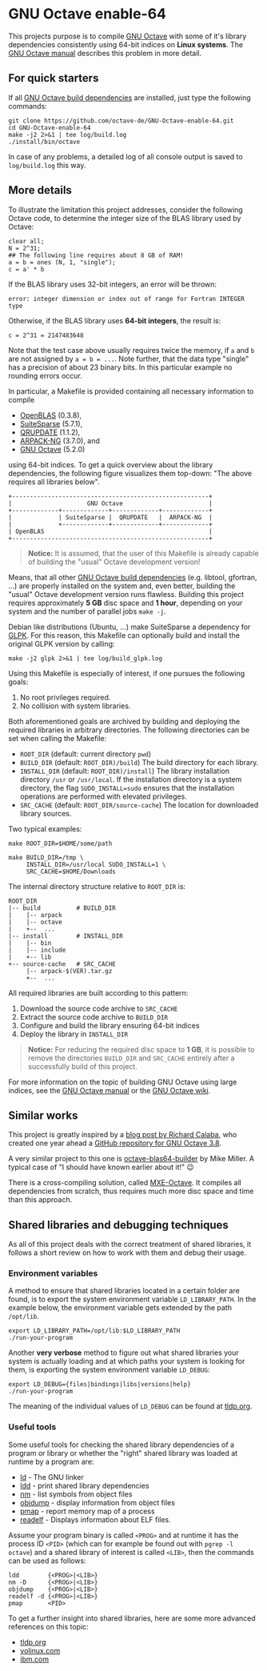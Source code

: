 # GNU Octave enable-64

This projects purpose is to compile [GNU Octave][1] with some of it's library
dependencies consistently using 64-bit indices on **Linux systems**.  The
[GNU Octave manual][3] describes this problem in more detail.


## For quick starters

If all [GNU Octave build dependencies][2] are installed, just type the
following commands:

    git clone https://github.com/octave-de/GNU-Octave-enable-64.git
    cd GNU-Octave-enable-64
    make -j2 2>&1 | tee log/build.log
    ./install/bin/octave

In case of any problems, a detailed log of all console output is saved to
`log/build.log` this way.


## More details

To illustrate the limitation this project addresses, consider the following
Octave code, to determine the integer size of the BLAS library used by Octave:

    clear all;
    N = 2^31;
    ## The following line requires about 8 GB of RAM!
    a = b = ones (N, 1, "single");
    c = a' * b

If the BLAS library uses 32-bit integers, an error will be thrown:

    error: integer dimension or index out of range for Fortran INTEGER type

Otherwise, if the BLAS library uses **64-bit integers**, the result is:

    c = 2^31 = 2147483648

Note that the test case above usually requires twice the memory, if `a` and `b`
are not assigned by `a = b = ...`.  Note further, that the data type "single"
has a precision of about 23 binary bits.  In this particular example no
rounding errors occur.

In particular, a Makefile is provided containing all necessary information to
compile

- [OpenBLAS](http://www.openblas.net) (0.3.8),
- [SuiteSparse](http://faculty.cse.tamu.edu/davis/suitesparse.html) (5.7.1),
- [QRUPDATE](https://sourceforge.net/projects/qrupdate/) (1.1.2),
- [ARPACK-NG](https://github.com/opencollab/arpack-ng) (3.7.0), and
- [GNU Octave][1] (5.2.0)

using 64-bit indices.  To get a quick overview about the library dependencies,
the following figure visualizes them top-down:  "The above requires all
libraries below".

    +-------------------------------------------------------+
    |                     GNU Octave                        |
    +-------------+-------------+-------------+-------------+
    |             | SuiteSparse |  QRUPDATE   |  ARPACK-NG  |
    |             +-------------+-------------+-------------+
    | OpenBLAS                                              |
    +-------------------------------------------------------+

> **Notice:** It is assumed, that the user of this Makefile is already
> capable of building the "usual" Octave development version!

Means, that all other [GNU Octave build dependencies][2] (e.g. libtool,
gfortran, ...) are properly installed on the system and, even better,
building the "usual" Octave development version runs flawless.  Building
this project requires approximately **5 GB** disc space and **1 hour**,
depending on your system and the number of parallel jobs `make -j`.

Debian like distributions (Ubuntu, ...) make SuiteSparse a dependency for
[GLPK](https://www.gnu.org/software/glpk/).  For this reason, this Makefile
can optionally build and install the original GLPK version by calling:

    make -j2 glpk 2>&1 | tee log/build_glpk.log

Using this Makefile is especially of interest, if one pursues the following
goals:

1. No root privileges required.
2. No collision with system libraries.

Both aforementioned goals are archived by building and deploying the required
libraries in arbitrary directories.  The following directories can be set when
calling the Makefile:

- `ROOT_DIR`    (default: current directory `pwd`)
- `BUILD_DIR`   (default: `ROOT_DIR)/build`)
  The build directory for each library.
- `INSTALL_DIR` (default: `ROOT_DIR)/install`)
  The library installation directory  `/usr` or `/usr/local`.
  If the installation directory is a system directory, the flag
  `SUDO_INSTALL=sudo` ensures that the installation operations are performed
  with elevated privileges.
- `SRC_CACHE`   (default: `ROOT_DIR/source-cache`)
  The location for downloaded library sources.

Two typical examples:

    make ROOT_DIR=$HOME/some/path

    make BUILD_DIR=/tmp \
         INSTALL_DIR=/usr/local SUDO_INSTALL=1 \
         SRC_CACHE=$HOME/Downloads

The internal directory structure relative to `ROOT_DIR` is:

    ROOT_DIR
    |-- build          # BUILD_DIR
    |    |-- arpack
    |    |-- octave
    |    +--  ...
    |-- install        # INSTALL_DIR
    |    |-- bin
    |    |-- include
    |    +-- lib
    +-- source-cache   # SRC_CACHE
         |-- arpack-$(VER).tar.gz
         +--  ...

All required libraries are built according to this pattern:

1. Download the source code archive to `SRC_CACHE`
2. Extract the source code archive to `BUILD_DIR`
3. Configure and build the library ensuring 64-bit indices
4. Deploy the library in `INSTALL_DIR`

> **Notice:** For reducing the required disc space to **1 GB**, it is
> possible to remove the directories `BUILD_DIR` and `SRC_CACHE` entirely
> after a successfully build of this project.

For more information on the topic of building GNU Octave using large indices,
see the [GNU Octave manual][3] or the [GNU Octave wiki][4].


## Similar works

This project is greatly inspired by a [blog post by Richard Calaba][7],
who created one year ahead a [GitHub repository for GNU Octave 3.8][8].

A very similar project to this one is [octave-blas64-builder][9] by
Mike Miller.  A typical case of "I should have known earlier about it!"
:wink:

There is a cross-compiling solution, called
[MXE-Octave](https://wiki.octave.org/MXE).  It compiles all dependencies from
scratch, thus requires much more disc space and time than this approach.


## Shared libraries and debugging techniques

As all of this project deals with the correct treatment of shared libraries,
it follows a short review on how to work with them and debug their usage.


### Environment variables

A method to ensure that shared libraries located in a certain folder are found,
is to export the system environment variable `LD_LIBRARY_PATH`.  In the
example below, the environment variable gets extended by the path `/opt/lib`.

    export LD_LIBRARY_PATH=/opt/lib:$LD_LIBRARY_PATH
    ./run-your-program

Another **very verbose** method to figure out what shared libraries your
system is actually loading and at which paths your system is looking for them,
is exporting the system environment variable `LD_DEBUG`:

    export LD_DEBUG={files|bindings|libs|versions|help}
    ./run-your-program

The meaning of the individual values of `LD_DEBUG` can be found at
[tldp.org][6].


### Useful tools

Some useful tools for checking the shared library dependencies of a program or
library or whether the "right" shared library was loaded at runtime by a
program are:

- [ld](http://linux.die.net/man/1/ld) - The GNU linker
- [ldd](http://linux.die.net/man/1/ldd) - print shared library dependencies
- [nm](http://linux.die.net/man/1/nm) - list symbols from object files
- [objdump](http://linux.die.net/man/1/objdump) - display information from
  object files
- [pmap](http://linux.die.net/man/1/pmap) - report memory map of a process
- [readelf](http://linux.die.net/man/1/readelf) - Displays information about
  ELF files.

Assume your program binary is called `<PROG>` and at runtime it has the process
ID `<PID>` (which can for example be found out with `pgrep -l octave`) and a
shared library of interest is called `<LIB>`, then the commands can be used as
follows:

    ldd        {<PROG>|<LIB>}
    nm -D      {<PROG>|<LIB>}
    objdump    {<PROG>|<LIB>}
    readelf -d {<PROG>|<LIB>}
    pmap       <PID>

To get a further insight into shared libraries, here are some more advanced
references on this topic:

- [tldp.org][6]
- [yolinux.com][10]
- [ibm.com][11]


[1]: https://www.gnu.org/software/octave/
[2]: https://octave.org/doc/interpreter/Build-Dependencies.html
[3]: https://octave.org/doc/interpreter/Compiling-Octave-with-64_002dbit-Indexing.html
[4]: https://wiki.octave.org/Enable_large_arrays:_Build_octave_such_that_it_can_use_arrays_larger_than_2Gb.
[5]: https://en.wikipedia.org/wiki/Soname
[6]: http://tldp.org/HOWTO/Program-Library-HOWTO/shared-libraries.html
[7]: http://calaba.tumblr.com/post/107087607479/octave-64
[8]: https://github.com/calaba/octave-3.8.2-enable-64-ubuntu-14.04
[9]: https://gitlab.com/mtmiller/octave-blas64-builder
[10]: http://www.yolinux.com/TUTORIALS/LibraryArchives-StaticAndDynamic.html
[11]: https://developer.ibm.com/tutorials/l-dynamic-libraries/
